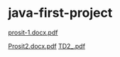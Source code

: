 # java-first-project
[prosit-1.docx.pdf](https://github.com/eya568/java-first-project/files/12913013/prosit-1.docx.pdf)

[Prosit2.docx.pdf](https://github.com/eya568/java-first-project/files/12913014/Prosit2.docx.pdf)
[TD2_.pdf](https://github.com/eya568/java-first-project/files/13064653/TD2_.pdf)
